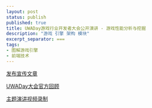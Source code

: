 ```yaml
---
layout: post
status: publish
published: true
title: UWADay游戏行业开发者大会公开演讲 - 游戏性能分析与挖掘
description: "游戏 引擎 架构 模块"
excerpt_separator: ===
tags:
- 图解游戏引擎
- 前端技术
---
```


[发布宣传文章](https://mp.weixin.qq.com/s/uahLUd2leerGB4CkN_tHwg)

[UWADay大会官方回顾](https://mp.weixin.qq.com/s/p0-0RcxjPgatQahIcBsgfw)

[主题演讲视频录制](https://edu.uwa4d.com/course-intro/1/583?entrance=3)
